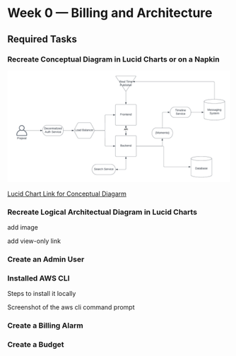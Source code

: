 # Week 0 — Billing and Architecture

## Required Tasks

### Recreate Conceptual Diagram in Lucid Charts or on a Napkin

![Cruddur Conceptual Diagarm](assets/1_Conceptual_Diagarm_Cruddur_.png)

[Lucid Chart Link for Conceptual Diagarm](https://lucid.app/lucidchart/6eae65ac-1af5-4335-9e44-a79f856a8106/edit?viewport_loc=-602%2C-905%2C3158%2C1402%2C0_0&invitationId=inv_3ba14426-5d83-474a-9602-809052162773)

### Recreate Logical Architectual Diagram in Lucid Charts

add image

add view-only link

### Create an Admin User

### Installed AWS CLI

Steps to install it locally

Screenshot of the aws cli command prompt

### Create a Billing Alarm

### Create a Budget
